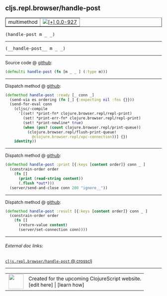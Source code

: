 ## cljs.repl.browser/handle-post



 <table border="1">
<tr>
<td>multimethod</td>
<td><a href="https://github.com/cljsinfo/cljs-api-docs/tree/0.0-927"><img valign="middle" alt="[+] 0.0-927" title="Added in 0.0-927" src="https://img.shields.io/badge/+-0.0--927-lightgrey.svg"></a> </td>
</tr>
</table>

<samp>(handle-post m _ _)</samp><br>

---

 <samp>
(__handle-post__ m _ _)<br>
</samp>

---







Source code @ [github]():

```clj
(defmulti handle-post (fn [m _ _ ] (:type m)))
```

<!--
Repo - tag - source tree - lines:

 <pre>

</pre>

-->

---

Dispatch method @ [github]():

```clj
(defmethod handle-post :ready [_ conn _]
  (send-via es ordering (fn [_] {:expecting nil :fns {}}))
  (send-for-eval conn
    (cljsc/-compile
      '[(set! *print-fn* clojure.browser.repl/repl-print)
        (set! *print-err-fn* clojure.browser.repl/repl-print)
        (set! *print-newline* true)
        (when (pos? (count clojure.browser.repl/print-queue))
          (clojure.browser.repl/flush-print-queue!
            @clojure.browser.repl/xpc-connection))] {})
    identity))
```

<!--
Repo - tag - source tree - lines:

 <pre>

</pre>
-->

---
Dispatch method @ [github]():

```clj
(defmethod handle-post :print [{:keys [content order]} conn _ ]
  (constrain-order order
    (fn []
      (print (read-string content))
      (.flush *out*)))
  (server/send-and-close conn 200 "ignore__"))
```

<!--
Repo - tag - source tree - lines:

 <pre>

</pre>
-->

---
Dispatch method @ [github]():

```clj
(defmethod handle-post :result [{:keys [content order]} conn _ ]
  (constrain-order order
    (fn []
      (return-value content)
      (server/set-connection conn))))
```

<!--
Repo - tag - source tree - lines:

 <pre>

</pre>
-->

---


###### External doc links:

[`cljs.repl.browser/handle-post` @ crossclj](http://crossclj.info/fun/cljs.repl.browser/handle-post.html)<br>

---

 <table>
<tr><td>
<img valign="middle" align="right" width="48px" src="http://i.imgur.com/Hi20huC.png">
</td><td>
Created for the upcoming ClojureScript website.<br>
[edit here] | [learn how]
</td></tr></table>

[edit here]:https://github.com/cljsinfo/cljs-api-docs/blob/master/cljsdoc/cljs.repl.browser/handle-post.cljsdoc
[learn how]:https://github.com/cljsinfo/cljs-api-docs/wiki/cljsdoc-files

<!--

This information was too distracting to show to readers, but I'll leave it
commented here since it is helpful to:

- pretty-print the data used to generate this document
- and show how to retrieve that data



The API data for this symbol:

```clj
{:ns "cljs.repl.browser",
 :name "handle-post",
 :signature ["[m _ _]"],
 :name-encode "handle-post",
 :history [["+" "0.0-927"]],
 :type "multimethod",
 :full-name-encode "cljs.repl.browser/handle-post",
 :source {:code "(defmulti handle-post (fn [m _ _ ] (:type m)))",
          :title "Source code",
          :repo "clojurescript",
          :tag "r1.8.51",
          :filename "src/main/clojure/cljs/repl/browser.clj",
          :lines [136],
          :url "https://github.com/clojure/clojurescript/blob/r1.8.51/src/main/clojure/cljs/repl/browser.clj#L136"},
 :extra-sources ({:code "(defmethod handle-post :ready [_ conn _]\n  (send-via es ordering (fn [_] {:expecting nil :fns {}}))\n  (send-for-eval conn\n    (cljsc/-compile\n      '[(set! *print-fn* clojure.browser.repl/repl-print)\n        (set! *print-err-fn* clojure.browser.repl/repl-print)\n        (set! *print-newline* true)\n        (when (pos? (count clojure.browser.repl/print-queue))\n          (clojure.browser.repl/flush-print-queue!\n            @clojure.browser.repl/xpc-connection))] {})\n    identity))",
                  :title "Dispatch method",
                  :repo "clojurescript",
                  :tag "r1.8.51",
                  :filename "src/main/clojure/cljs/repl/browser.clj",
                  :lines [140 150],
                  :url "https://github.com/clojure/clojurescript/blob/r1.8.51/src/main/clojure/cljs/repl/browser.clj#L140-L150"}
                 {:code "(defmethod handle-post :print [{:keys [content order]} conn _ ]\n  (constrain-order order\n    (fn []\n      (print (read-string content))\n      (.flush *out*)))\n  (server/send-and-close conn 200 \"ignore__\"))",
                  :title "Dispatch method",
                  :repo "clojurescript",
                  :tag "r1.8.51",
                  :filename "src/main/clojure/cljs/repl/browser.clj",
                  :lines [171 176],
                  :url "https://github.com/clojure/clojurescript/blob/r1.8.51/src/main/clojure/cljs/repl/browser.clj#L171-L176"}
                 {:code "(defmethod handle-post :result [{:keys [content order]} conn _ ]\n  (constrain-order order\n    (fn []\n      (return-value content)\n      (server/set-connection conn))))",
                  :title "Dispatch method",
                  :repo "clojurescript",
                  :tag "r1.8.51",
                  :filename "src/main/clojure/cljs/repl/browser.clj",
                  :lines [178 182],
                  :url "https://github.com/clojure/clojurescript/blob/r1.8.51/src/main/clojure/cljs/repl/browser.clj#L178-L182"}),
 :usage ["(handle-post m _ _)"],
 :full-name "cljs.repl.browser/handle-post",
 :cljsdoc-url "https://github.com/cljsinfo/cljs-api-docs/blob/master/cljsdoc/cljs.repl.browser/handle-post.cljsdoc"}

```

Retrieve the API data for this symbol:

```clj
;; from Clojure REPL
(require '[clojure.edn :as edn])
(-> (slurp "https://raw.githubusercontent.com/cljsinfo/cljs-api-docs/catalog/cljs-api.edn")
    (edn/read-string)
    (get-in [:symbols "cljs.repl.browser/handle-post"]))
```

-->
